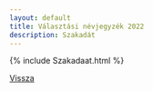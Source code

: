 ```yaml
---
layout: default
title: Választási névjegyzék 2022
description: Szakadát
---
```


{% include Szakadaat.html %}

[Vissza](./)